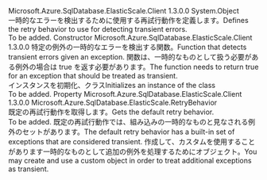 <Type Name="RetryBehavior" FullName="Microsoft.Azure.SqlDatabase.ElasticScale.RetryBehavior">
  <TypeSignature Language="C#" Value="public sealed class RetryBehavior" />
  <TypeSignature Language="ILAsm" Value=".class public auto ansi sealed beforefieldinit RetryBehavior extends System.Object" />
  <TypeSignature Language="DocId" Value="T:Microsoft.Azure.SqlDatabase.ElasticScale.RetryBehavior" />
  <TypeSignature Language="VB.NET" Value="Public NotInheritable Class RetryBehavior" />
  <TypeSignature Language="F#" Value="type RetryBehavior = class" />
  <AssemblyInfo>
    <AssemblyName>Microsoft.Azure.SqlDatabase.ElasticScale.Client</AssemblyName>
    <AssemblyVersion>1.3.0.0</AssemblyVersion>
  </AssemblyInfo>
  <Base>
    <BaseTypeName>System.Object</BaseTypeName>
  </Base>
  <Interfaces />
  <Docs>
    <summary>
            <span data-ttu-id="86770-101">一時的なエラーを検出するために使用する再試行動作を定義します。</span><span class="sxs-lookup"><span data-stu-id="86770-101">Defines the retry behavior to use for detecting transient errors.</span></span>
            </summary>
    <remarks>To be added.</remarks>
  </Docs>
  <Members>
    <Member MemberName=".ctor">
      <MemberSignature Language="C#" Value="public RetryBehavior (Func&lt;Exception,bool&gt; transientErrorDetector);" />
      <MemberSignature Language="ILAsm" Value=".method public hidebysig specialname rtspecialname instance void .ctor(class System.Func`2&lt;class System.Exception, bool&gt; transientErrorDetector) cil managed" />
      <MemberSignature Language="DocId" Value="M:Microsoft.Azure.SqlDatabase.ElasticScale.RetryBehavior.#ctor(System.Func{System.Exception,System.Boolean})" />
      <MemberSignature Language="VB.NET" Value="Public Sub New (transientErrorDetector As Func(Of Exception, Boolean))" />
      <MemberSignature Language="F#" Value="new Microsoft.Azure.SqlDatabase.ElasticScale.RetryBehavior : Func&lt;Exception, bool&gt; -&gt; Microsoft.Azure.SqlDatabase.ElasticScale.RetryBehavior" Usage="new Microsoft.Azure.SqlDatabase.ElasticScale.RetryBehavior transientErrorDetector" />
      <MemberType>Constructor</MemberType>
      <AssemblyInfo>
        <AssemblyName>Microsoft.Azure.SqlDatabase.ElasticScale.Client</AssemblyName>
        <AssemblyVersion>1.3.0.0</AssemblyVersion>
      </AssemblyInfo>
      <Parameters>
        <Parameter Name="transientErrorDetector" Type="System.Func&lt;System.Exception,System.Boolean&gt;" />
      </Parameters>
      <Docs>
        <param name="transientErrorDetector"><span data-ttu-id="86770-102">特定の例外の一時的なエラーを検出する関数。</span><span class="sxs-lookup"><span data-stu-id="86770-102">Function that detects transient errors given an exception.</span></span>
             <span data-ttu-id="86770-103">関数は、一時的なものとして扱う必要がある例外の場合は true を返す必要があります。</span><span class="sxs-lookup"><span data-stu-id="86770-103">The function needs to return true for an exception that should be treated as transient.</span></span>
            </param>
        <summary>
             <span data-ttu-id="86770-104">インスタンスを初期化、<see cref="T:Microsoft.Azure.SqlDatabase.ElasticScale.RetryBehavior" />クラス</span><span class="sxs-lookup"><span data-stu-id="86770-104">Initializes an instance of the <see cref="T:Microsoft.Azure.SqlDatabase.ElasticScale.RetryBehavior" /> class</span></span>
            </summary>
        <remarks>To be added.</remarks>
      </Docs>
    </Member>
    <Member MemberName="DefaultRetryBehavior">
      <MemberSignature Language="C#" Value="public static Microsoft.Azure.SqlDatabase.ElasticScale.RetryBehavior DefaultRetryBehavior { get; }" />
      <MemberSignature Language="ILAsm" Value=".property class Microsoft.Azure.SqlDatabase.ElasticScale.RetryBehavior DefaultRetryBehavior" />
      <MemberSignature Language="DocId" Value="P:Microsoft.Azure.SqlDatabase.ElasticScale.RetryBehavior.DefaultRetryBehavior" />
      <MemberSignature Language="VB.NET" Value="Public Shared ReadOnly Property DefaultRetryBehavior As RetryBehavior" />
      <MemberSignature Language="F#" Value="member this.DefaultRetryBehavior : Microsoft.Azure.SqlDatabase.ElasticScale.RetryBehavior" Usage="Microsoft.Azure.SqlDatabase.ElasticScale.RetryBehavior.DefaultRetryBehavior" />
      <MemberType>Property</MemberType>
      <AssemblyInfo>
        <AssemblyName>Microsoft.Azure.SqlDatabase.ElasticScale.Client</AssemblyName>
        <AssemblyVersion>1.3.0.0</AssemblyVersion>
      </AssemblyInfo>
      <ReturnValue>
        <ReturnType>Microsoft.Azure.SqlDatabase.ElasticScale.RetryBehavior</ReturnType>
      </ReturnValue>
      <Docs>
        <summary>
            <span data-ttu-id="86770-105">既定の再試行動作を取得します。</span><span class="sxs-lookup"><span data-stu-id="86770-105">Gets the default retry behavior.</span></span>
            </summary>
        <value>To be added.</value>
        <remarks>
            <span data-ttu-id="86770-106">既定の再試行動作では、組み込みの一時的なものと見なされる例外のセットがあります。</span><span class="sxs-lookup"><span data-stu-id="86770-106">The default retry behavior has a built-in set of exceptions that are considered transient.</span></span> <span data-ttu-id="86770-107">作成して、カスタムを使用することがあります<see cref="T:Microsoft.Azure.SqlDatabase.ElasticScale.RetryBehavior" />一時的なものとして追加の例外を処理するためにオブジェクト。</span><span class="sxs-lookup"><span data-stu-id="86770-107">You may create and use a custom <see cref="T:Microsoft.Azure.SqlDatabase.ElasticScale.RetryBehavior" /> object in order to treat additional exceptions as transient.</span></span>
            </remarks>
      </Docs>
    </Member>
  </Members>
</Type>